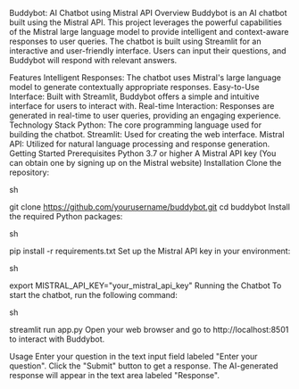 Buddybot: AI Chatbot using Mistral API
Overview
Buddybot is an AI chatbot built using the Mistral API. This project leverages the powerful capabilities of the Mistral large language model to provide intelligent and context-aware responses to user queries. The chatbot is built using Streamlit for an interactive and user-friendly interface. Users can input their questions, and Buddybot will respond with relevant answers.

Features
Intelligent Responses: The chatbot uses Mistral's large language model to generate contextually appropriate responses.
Easy-to-Use Interface: Built with Streamlit, Buddybot offers a simple and intuitive interface for users to interact with.
Real-time Interaction: Responses are generated in real-time to user queries, providing an engaging experience.
Technology Stack
Python: The core programming language used for building the chatbot.
Streamlit: Used for creating the web interface.
Mistral API: Utilized for natural language processing and response generation.
Getting Started
Prerequisites
Python 3.7 or higher
A Mistral API key (You can obtain one by signing up on the Mistral website)
Installation
Clone the repository:

sh

git clone https://github.com/yourusername/buddybot.git
cd buddybot
Install the required Python packages:

sh

pip install -r requirements.txt
Set up the Mistral API key in your environment:

sh

export MISTRAL_API_KEY="your_mistral_api_key"
Running the Chatbot
To start the chatbot, run the following command:

sh

streamlit run app.py
Open your web browser and go to http://localhost:8501 to interact with Buddybot.

Usage
Enter your question in the text input field labeled "Enter your question".
Click the "Submit" button to get a response.
The AI-generated response will appear in the text area labeled "Response".
